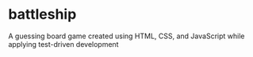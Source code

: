 # battleship
A guessing board game created using HTML, CSS, and JavaScript while applying test-driven development
